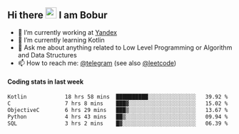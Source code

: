 ## Hi there <img src="https://media.giphy.com/media/hvRJCLFzcasrR4ia7z/giphy.gif" width="25px" height="25px"> I am Bobur

- 💼 I’m currently working at [Yandex](https://yandex.ru/)
- 🌱 I’m currently learning Kotlin
- 💬 Ask me about anything related to Low Level Programming or Algorithm and Data Structures
- 📫 How to reach me: [@telegram](https://t.me/octoant) (see also [@leetcode](https://leetcode.com/octoant/))    

#### Coding stats in last week

<!--START_SECTION:waka-->

```txt
Kotlin            18 hrs 58 mins  ██████████░░░░░░░░░░░░░░░   39.92 %
C                 7 hrs 8 mins    ███▓░░░░░░░░░░░░░░░░░░░░░   15.02 %
ObjectiveC        6 hrs 29 mins   ███▒░░░░░░░░░░░░░░░░░░░░░   13.67 %
Python            4 hrs 43 mins   ██▒░░░░░░░░░░░░░░░░░░░░░░   09.94 %
SQL               3 hrs 2 mins    █▓░░░░░░░░░░░░░░░░░░░░░░░   06.39 %
```

<!--END_SECTION:waka-->
